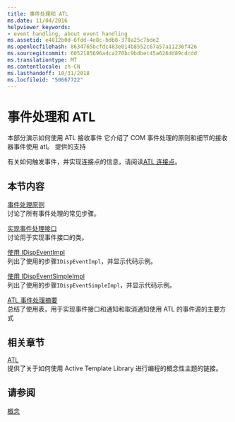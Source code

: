```yaml
---
title: 事件处理和 ATL
ms.date: 11/04/2016
helpviewer_keywords:
- event handling, about event handling
ms.assetid: e4812b0d-6fdd-4e8c-bdb8-378a25c7bde2
ms.openlocfilehash: 8634765bcfdc483e014b8552c67a57a11236f426
ms.sourcegitcommit: 6052185696adca270bc9bdbec45a626dd89cdcdd
ms.translationtype: MT
ms.contentlocale: zh-CN
ms.lasthandoff: 10/31/2018
ms.locfileid: "50667722"
---
```

# <a name="event-handling-and-atl"></a>事件处理和 ATL

本部分演示如何使用 ATL 接收事件 它介绍了 COM 事件处理的原则和细节的接收器事件使用 atl。 提供的支持

有关如何触发事件，并实现连接点的信息，请阅读[ATL 连接点](../atl/atl-connection-points.md)。

## <a name="in-this-section"></a>本节内容

[事件处理原则](../atl/event-handling-principles.md)<br/>
讨论了所有事件处理的常见步骤。

[实现事件处理接口](../atl/implementing-the-event-handling-interface.md)<br/>
讨论用于实现事件接口的类。

[使用 IDispEventImpl](../atl/using-idispeventimpl.md)<br/>
列出了使用的步骤`IDispEventImpl`，并显示代码示例。

[使用 IDispEventSimpleImpl](../atl/using-idispeventsimpleimpl.md)<br/>
列出了使用的步骤`IDispEventSimpleImpl`，并显示代码示例。

[ATL 事件处理摘要](../atl/atl-event-handling-summary.md)<br/>
总结了使用表，用于实现事件接口和通知和取消通知使用 ATL 的事件源的主要方式

## <a name="related-sections"></a>相关章节

[ATL](../atl/active-template-library-atl-concepts.md)<br/>
提供了关于如何使用 Active Template Library 进行编程的概念性主题的链接。

## <a name="see-also"></a>请参阅

[概念](../atl/active-template-library-atl-concepts.md)

